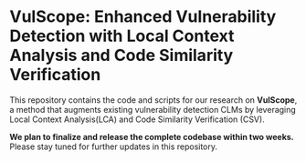 # VulScope: Enhanced Vulnerability Detection with Local Context Analysis and Code Similarity Verification

This repository contains the code and scripts for our research on **VulScope**, a method that augments existing vulnerability detection CLMs by leveraging Local Context Analysis(LCA) and Code Similarity Verification (CSV).

**We plan to finalize and release the complete codebase within two weeks.**  
Please stay tuned for further updates in this repository.
